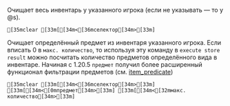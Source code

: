 Очищает весь инвентарь у указанного игрока (если не указывать — то у @s).
```ansi
[35mclear [33m[[34m<[36mселектор[34m>[33m]
```
Очищает определённый предмет из инвентаря указанного игрока. Если вписать 0 в `макс. количество`, то используя эту команду в `execute store result` можно посчитать количество предметов определённого вида в инвентаре. Начиная с 1.20.5 `предмет` получил более расширенный функционал фильтрации предметов (см. [item_predicate](<https://minecraft.wiki/w/Argument_types#item_predicate>))
```ansi
[35mclear [33m[[34m<[36mселектор[34m>[33m] [33m[[34m<[0mпредмет[34m>[33m] [33m[[34m<[32mмакс. количество[34m>[33m]
```
